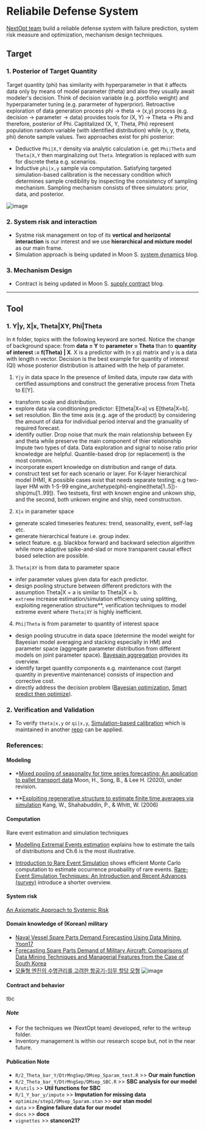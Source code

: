 # Reliabile Defense System
[NextOpt team](https://www.hyunjimoon.com/blog/vision-of-my-startup-nextopt/) build a reliable defense system with failure prediction, system risk measure and optimization, mechanism design techniques.

## Target 
### 1. Posterior of Target Quantity
Target quantity (phi) has similarity with hyperparameter in that it affects data only by means of model parameter (theta) and also they usually await modeler's decision. Think of decision variable (e.g. portfolio weight) and hyperparameter tuning (e.g. pararmeter of hyperprior). Retroactive exploration of data generation process phi -> theta -> (x,y) process (e.g. decision -> parameter -> data) provides tools for (X, Y) -> Theta -> Phi and therefore, posterior of Phi. Captitalized (X, Y, Theta, Phi) represent population random variable (with identified distribution) while (x, y, theta, phi) denote sample values. Two approaches exist for phi posterior:
- Deductive `Phi|X,Y` density via analytic calculation i.e. get `Phi|Theta` and `Theta|X,Y` then marginalizing out `Theta`. Integration is replaced with sum for discrete theta e.g. scenarios. 
- Inductive `phi|x,y` sample via computation. Satisfying targeted simulation-based calibration is the necessary condition which determines sample credibility by inspecting the consistency of sampling mechanism. Sampling mechanism consists of three simulators: prior, data, and posterior.

![image](https://user-images.githubusercontent.com/30194633/128450710-4b41ff94-0026-4ff0-b037-db6196d05a7b.png)

### 2. System risk and interaction 
- Systme risk management on top of its **vertical and horizontal interaction** is our interest and we use **hierarchical and mixture model** as our main frame.
- Simulation approach is being updated in Moon S. [system dynamics](https://m.blog.naver.com/mseongam/222059202785) blog.

### 3. Mechanism Design
- Contract is being updated in Moon S. [supply contract](https://m.blog.naver.com/PostList.naver?blogId=mseongam&categoryNo=6&listStyle=style1) blog.

--- 
## Tool 
### 1. Y|y, X|x, Theta|XY, Phi|Theta
In `R` folder, topics with the following keyword are sorted. Notice the change of background space: from **data = Y** to **parameter = Theta** than to **quantity of interest := f(Theta) | X**. X is a predictor with (n x p) matrix and y is a data with length n vector. Decision is the best example for quantity of interest (QI) whose posterior distribution is attained with the help of parameter.

1. `Y|y` in data space
In the presence of limited data, impute raw data with certified assumptions and construct the generative process from Theta to E[Y].
 - transform scale and distribution. 
 - explore data via conditioning predictor: E[theta|X=a] vs E[theta|X=b].
 - set resolution. Bin the time axis (e.g. age of the product) by considering the amount of data for individual period interval and the granuality of required forecast.
 - identify outlier. Drop noise that murk the main relationship between Ey and theta while preserve the main component of thier relationship Impute two types of data. Data exploration and signal to noise ratio prior knowledge are helpful. Quantile-based drop (or replacement) is the most common.
 - incorporate expert knowledge on distribution and range of data. 
 - construct test set for each scenario or layer. For K-layer hierarchical model (HM), K possible cases exist that needs separate testing; e.g two-layer HM with 1-5-99 engine_archetype(phi)-engine(theta[1..5])-ship(mu[1..99]). Two testsets, first with known engine and unkown ship, and the second, both unkown engine and ship, need construction. 
 
2. `X|x` in parameter space
 - generate scaled timeseries features: trend, seasonality, event, self-lag etc.
 - generate hierarchical feature i.e. group index.
 - select feature. e.g. blackbox forward and backward selection algorithm while more adaptive spike-and-slad or more transparent causal effect based selection are possible.                                                  

3. `Theta|XY` is from data to parameter space 
 - infer parameter values given data for each predictor.
 - design pooling structure between different predictors with the assumption Theta|X = a is similar to Theta|X = b.
 - `extreme` increase estimation/simulation efficiency using splitting, exploiting regeneration structure**, verification techniques to model extreme event where `Theta|XY` is highly inefficient.

4. `Phi|Theta` is from parameter to quantity of interest space 
- design pooling strucutre in data space (determine the model weight for Bayesian model averaging and stacking especially in HM) and parameter space (aggregate parameter distribution from different models on joint parameter space). [Bayesain aggregation](https://arxiv.org/abs/1912.11218) provides its overview.
 - identify target quantity components e.g. maintenance cost (target quantity in preventive maintenance) consists of inspection and corrective cost.
 - directly address the decision problem ([Bayesian optimization](https://ieeexplore.ieee.org/document/7352306), [Smart predict then optimize](https://www.ima.umn.edu/materials/2018-2019.1/W10.3-5.18/27490/SPO_121317.pdf)).  
 
### 2. Verification and Validation
- To verify `theta|x,y` or `qi|x,y`, [Simulation-based calibration](https://mc-stan.org/docs/2_27/stan-users-guide/simulation-based-calibration.html) which is maintained in another [repo](https://github.com/hyunjimoon/SBC/tree/api-variant) can be applied.

### References:
#### Modeling
- *[Mixed pooling of seasonality for time series forecasting: An application to pallet transport data](https://www.researchgate.net/publication/346259196_Mixed_pooling_of_seasonality_for_time_series_forecasting_An_application_to_pallet_transport_data) Moon, H., Song, B., & Lee H. (2020), under revision.

- **[Exploiting regenerative structure to estimate finite time averages via simulation](http://www.columbia.edu/~ww2040/WanmoRevised.pdf) Kang, W., Shahabuddin, P., & Whitt, W. (2006)

#### Computation 
Rare event estimation and simulation techniques

- [Modelling Extremal Events estimation](https://www.springer.com/gp/book/9783540609315) explains how to estimate the tails of distributions and Ch.6 is the most illustrative.

- [Introduction to Rare Event Simulation](https://www.springer.com/gp/book/9780387200781) shows efficient Monte Carlo computation to estimate occurrence proabaility of rare events. [Rare-Event Simulation Techniques: An Introduction and Recent Advances (survey)](https://www.sciencedirect.com/science/article/pii/S092705070613011X) introduce a shorter overview.

#### System risk
[An Axiomatic Approach to Systemic Risk](https://www.jstor.org/stable/23443854?seq=1#metadata_info_tab_contents)

#### Domain knowledge of (Korean) military 
- [Naval Vessel Spare Parts Demand Forecasting Using Data Mining, Yoon17](http://www.ksie.ne.kr/journal/article.php?code=58051)
- [Forecasting Spare Parts Demand of Military Aircraft: Comparisons of Data Mining Techniques and Managerial Features from the Case of South Korea](https://www.mdpi.com/2071-1050/12/15/6045)
- [모듈형 엔진의 수명관리를 고려한 항공기-임무 할당 모형](https://nextoptext.slack.com/archives/C013D35MN9J/p1610967442002200)
![image](https://user-images.githubusercontent.com/30194633/112784366-79e7fd00-908c-11eb-9aab-3728108675c7.png)

#### Contract and behavior
tbc

##### Note
- For the techniques we (NextOpt team) developed, refer to the writeup folder.
- Inventory management is within our research scope but, not in the near future.

#### Publication Note

- `R/2_Theta_bar_Y/DtrMngSep/DMsep_5param_test.R` >> **Our main function**
- `R/2_Theta_bar_Y/DtrMngSep/DMsep_SBC.R` >> **SBC analysis for our model**
- `R/utils` >> **Util functions for SBC**
- `R/1_Y_bar_y/impute` >> **Imputation for missing data**
- `optimize/step1/DMsep_5param.stan` >> **our stan model**
- `data` >> **Engine failure data for our model**
- `docs` >> **docs**
- `vignettes` >> **stancon21?**




